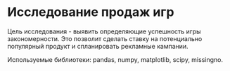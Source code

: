 # Исследование продаж игр

Цель исследования - выявить определяющие успешность игры закономерности. Это позволит сделать ставку на потенциально популярный продукт и спланировать рекламные кампании.

Используемые библиотеки: pandas, numpy, matplotlib, scipy, missingno.
